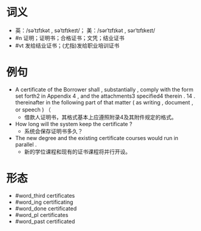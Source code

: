 # 词义
- 英：/səˈtɪfɪkət , səˈtɪfɪkeɪt/； 美：/sərˈtɪfɪkət , sərˈtɪfɪkeɪt/
- #n 证明；证明书；合格证书；文凭；结业证书
- #vt 发给结业证书；(尤指)发给职业培训证书
# 例句
- A certificate of the Borrower shall , substantially , comply with the form set forth2 in Appendix 4 , and the attachments3 specified4 therein . 14 . thereinafter in the following part of that matter ( as writing , document , or speech ) （
	- 借款人证明书，其格式基本上应遵照附录4及其附件规定的格式。
- How long will the system keep the certificate ?
	- 系统会保存证明书多久？
- The new degree and the existing certificate courses would run in parallel .
	- 新的学位课程和现有的证书课程将并行开设。
# 形态
- #word_third certificates
- #word_ing certificating
- #word_done certificated
- #word_pl certificates
- #word_past certificated

